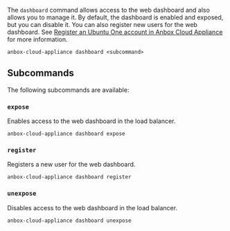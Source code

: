 The `dashboard` command allows access to the web dashboard and also allows you to manage it. By default, the dashboard is enabled and exposed, but you can disable it. You can also register new users for the web dashboard. See [Register an Ubuntu One account in Anbox Cloud Appliance](https://discourse.ubuntu.com/t/web-dashboard/20871#register-an-ubuntu-one-account-in-anbox-cloud-appliance-3) for more information.

    anbox-cloud-appliance dashboard <subcommand>

## Subcommands

The following subcommands are available:

### `expose`

Enables access to the web dashboard in the load balancer.

    anbox-cloud-appliance dashboard expose

### `register`

Registers a new user for the web dashboard.

    anbox-cloud-appliance dashboard register

### `unexpose`

Disables access to the web dashboard in the load balancer.

    anbox-cloud-appliance dashboard unexpose
